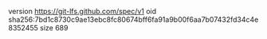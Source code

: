 version https://git-lfs.github.com/spec/v1
oid sha256:7bd1c8730c9ae13ebc8fc80674bff6fa91a9b00f6aa7b07432fd34c4e8352455
size 689
